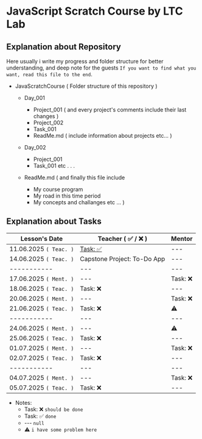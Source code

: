 # JavaScript Scratch Course by LTC Lab

## Explanation about Repository

Here usually i write my progress and folder structure for better understanding, and deep note for the guests `If you want to find what you want, read this file to the end`.

- JavaScratchCourse ( Folder structure of this repository )

  - Day_001

    - Project_001 ( and every project's comments include their last changes )
    - Project_002
    - Task_001
    - ReadMe.md ( include information about projects etc... )

  - Day_002

    - Project_001
    - Task_001 etc . . .

  - ReadMe.md ( and finally this file include
    - My course program
    - My road in this time period
    - My concepts and challanges etc ... )

## Explanation about Tasks

| Lesson's Date          | Teacher ( ✅ / ❌ )                                                                                                                                 | Mentor   |
| ---------------------- | --------------------------------------------------------------------------------------------------------------------------------------------------- | -------- |
| 11.06.2025 `( Teac. )` | [Task: ✅](https://docs.google.com/spreadsheets/d/1ciZbwJsU28qdbG0WWHY_jCyd03SGNJBs/edit?usp=sharing&ouid=115840657660775990580&rtpof=true&sd=true) | ---      |
| 14.06.2025 `( Teac. )` | Capstone Project: To-Do App                                                                                                                         | ---      |
| -----------            | ---                                                                                                                                                 | ---      |
| 17.06.2025 `( Ment. )` | ---                                                                                                                                                 | Task: ❌ |
| 18.06.2025 `( Teac. )` | Task: ❌                                                                                                                                            | ---      |
| 20.06.2025 `( Ment. )` | ---                                                                                                                                                 | Task: ❌ |
| 21.06.2025 `( Teac. )` | Task: ❌                                                                                                                                            | ⚠️       |
| -----------            | ---                                                                                                                                                 | ---      |
| 24.06.2025 `( Ment. )` | ---                                                                                                                                                 | ⚠️       |
| 25.06.2025 `( Teac. )` | Task: ❌                                                                                                                                            | ---      |
| 01.07.2025 `( Ment. )` | ---                                                                                                                                                 | Task: ❌ |
| 02.07.2025 `( Teac. )` | Task: ❌                                                                                                                                            | ---      |
| -----------            | ---                                                                                                                                                 | ---      |
| 04.07.2025 `( Ment. )` | ---                                                                                                                                                 | Task: ❌ |
| 05.07.2025 `( Teac. )` | Task: ❌                                                                                                                                            | ---      |

- Notes:
  - Task: ❌ `should be done`
  - Task: ✅ `done`
  - --- `null`
  - ⚠️ `i have some problem here`
